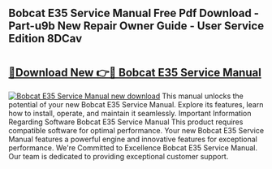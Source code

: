 ## Bobcat E35 Service Manual Free Pdf Download - Part-u9b New Repair Owner Guide - User Service Edition 8DCav

# <h2><a href="http://bc13946.oget.top/?id=Bobcat+E35+Service+Manual">🔗Download New 👉🔴 Bobcat E35 Service Manual</a></h2>

[![Bobcat E35 Service Manual new download](https://i.imgur.com/5g1atiW.png)](http://bc13946.oget.top/?id=Bobcat+E35+Service+Manual)
This manual unlocks the potential of your new Bobcat E35 Service Manual. Explore its features, learn how to install, operate, and maintain it seamlessly. Important Information Regarding Software Bobcat E35 Service Manual This product requires compatible software for optimal performance. Your new Bobcat E35 Service Manual features a powerful engine and innovative features for exceptional performance. We're Committed to Excellence Bobcat E35 Service Manual. Our team is dedicated to providing exceptional customer support.
